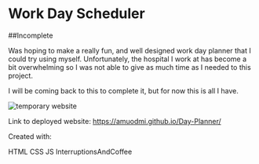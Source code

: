 # Work Day Scheduler 

##Incomplete

Was hoping to make a really fun, and well designed work day planner that I could try using myself.  Unfortunately,
the hospital I work at has become a bit overwhelming so I was not able to give as much time as I needed to this project. 

I will be coming back to this to complete it, but for now this is all I have. 

![temporary website](.ud/assets/image/screenshot0616.png?raw=true "Screenshot")

Link to deployed website: 
https://amuodmi.github.io/Day-Planner/

Created with:

HTML
CSS 
JS 
InterruptionsAndCoffee
